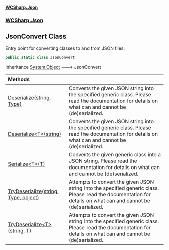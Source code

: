 #### [WCSharp\.Json](README.md 'README')
### [WCSharp\.Json](WCSharp.Json.md 'WCSharp\.Json')

## JsonConvert Class

Entry point for converting classes to and from JSON files\.

```csharp
public static class JsonConvert
```

Inheritance [System\.Object](https://learn.microsoft.com/en-us/dotnet/api/system.object 'System\.Object') &#129106; JsonConvert

| Methods | |
| :--- | :--- |
| [Deserialize\(string, Type\)](WCSharp.Json.JsonConvert.Deserialize.md#WCSharp.Json.JsonConvert.Deserialize(string,System.Type) 'WCSharp\.Json\.JsonConvert\.Deserialize\(string, System\.Type\)') | Converts the given JSON string into the specified generic class\.   Please read the documentation for details on what can and cannot be (de)serialized. |
| [Deserialize&lt;T&gt;\(string\)](WCSharp.Json.JsonConvert.Deserialize.md#WCSharp.Json.JsonConvert.Deserialize_T_(string) 'WCSharp\.Json\.JsonConvert\.Deserialize\<T\>\(string\)') | Converts the given JSON string into the specified generic class\.   Please read the documentation for details on what can and cannot be (de)serialized. |
| [Serialize&lt;T&gt;\(T\)](WCSharp.Json.JsonConvert.Serialize_T_(T).md 'WCSharp\.Json\.JsonConvert\.Serialize\<T\>\(T\)') | Converts the given generic class into a JSON string\.   Please read the documentation for details on what can and cannot be (de)serialized. |
| [TryDeserialize\(string, Type, object\)](WCSharp.Json.JsonConvert.TryDeserialize.md#WCSharp.Json.JsonConvert.TryDeserialize(string,System.Type,object) 'WCSharp\.Json\.JsonConvert\.TryDeserialize\(string, System\.Type, object\)') | Attempts to convert the given JSON string into the specified generic class\.   Please read the documentation for details on what can and cannot be (de)serialized. |
| [TryDeserialize&lt;T&gt;\(string, T\)](WCSharp.Json.JsonConvert.TryDeserialize.md#WCSharp.Json.JsonConvert.TryDeserialize_T_(string,T) 'WCSharp\.Json\.JsonConvert\.TryDeserialize\<T\>\(string, T\)') | Attempts to convert the given JSON string into the specified generic class\.   Please read the documentation for details on what can and cannot be (de)serialized. |
